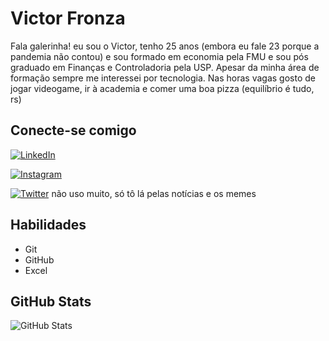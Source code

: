 # Victor Fronza

Fala galerinha! eu sou o Victor, tenho 25 anos (embora eu fale 23 porque a pandemia não contou) e sou formado em economia pela FMU e sou pós graduado em Finanças e Controladoria pela USP. Apesar da minha área de formação sempre me interessei por tecnologia. Nas horas vagas gosto de jogar videogame, ir à academia e comer uma boa pizza (equilíbrio é tudo, rs)

## Conecte-se comigo
[![LinkedIn](https://img.shields.io/badge/LinkedIn-000?style=for-the-badge&logo=linkedin&logoColor=0E76A8)](https://www.linkedin.com/in/victorbrvno/)

[![Instagram](https://img.shields.io/badge/Instagram-000?style=for-the-badge&logo=instagram)](https://www.instagram.com/victorbrvno/)

[![Twitter](https://img.shields.io/badge/Xwitter-000?style=for-the-badge&logo=X)](https://twitter.com/victorbrxno) não uso muito, só tô lá pelas notícias e os memes

## Habilidades

* Git
* GitHub
* Excel

## GitHub Stats

![GitHub Stats](https://github-readme-stats.vercel.app/api?username=iamvictor-b&theme=transparent&bg_color=000&border_color=30A3DC&show_icons=true&icon_color=30A3DC&title_color=E94D5F&text_color=FFF)